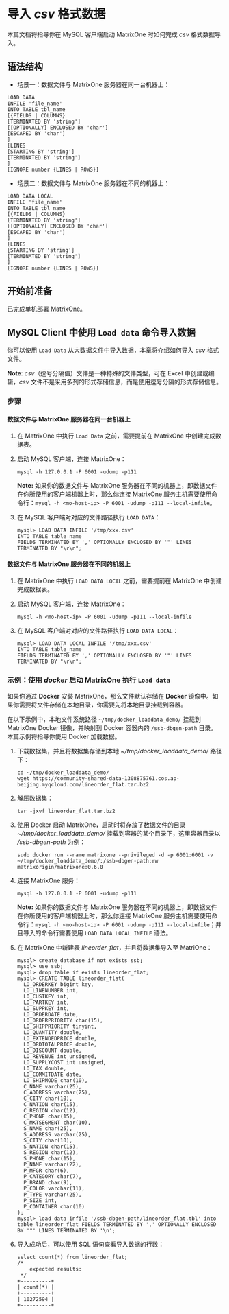 # 导入 *csv* 格式数据

本篇文档将指导你在 MySQL 客户端启动 MatrixOne 时如何完成 *csv* 格式数据导入。

## 语法结构

- 场景一：数据文件与 MatrixOne 服务器在同一台机器上：

```
LOAD DATA
INFILE 'file_name'
INTO TABLE tbl_name
[{FIELDS | COLUMNS}
[TERMINATED BY 'string']
[[OPTIONALLY] ENCLOSED BY 'char']
[ESCAPED BY 'char']
]
[LINES
[STARTING BY 'string']
[TERMINATED BY 'string']
]
[IGNORE number {LINES | ROWS}]
```

- 场景二：数据文件与 MatrixOne 服务器在不同的机器上：

```
LOAD DATA LOCAL
INFILE 'file_name'
INTO TABLE tbl_name
[{FIELDS | COLUMNS}
[TERMINATED BY 'string']
[[OPTIONALLY] ENCLOSED BY 'char']
[ESCAPED BY 'char']
]
[LINES
[STARTING BY 'string']
[TERMINATED BY 'string']
]
[IGNORE number {LINES | ROWS}]
```

## 开始前准备

已完成[单机部署 MatrixOne](../../../Get-Started/install-standalone-matrixone.md)。

## MySQL Client 中使用 `Load data` 命令导入数据

你可以使用 `Load Data` 从大数据文件中导入数据，本章将介绍如何导入 *csv* 格式文件。

__Note__: *csv*（逗号分隔值）文件是一种特殊的文件类型，可在 Excel 中创建或编辑，*csv* 文件不是采用多列的形式存储信息，而是使用逗号分隔的形式存储信息。

### 步骤

#### 数据文件与 MatrixOne 服务器在同一台机器上

1. 在 MatrixOne 中执行 `Load Data` 之前，需要提前在 MatrixOne 中创建完成数据表。

2. 启动 MySQL 客户端，连接 MatrixOne：

    ```
    mysql -h 127.0.0.1 -P 6001 -udump -p111
    ```

    __Note:__ 如果你的数据文件与 MatrixOne 服务器在不同的机器上，即数据文件在你所使用的客户端机器上时，那么你连接 MatrixOne 服务主机需要使用命令行：`mysql -h <mo-host-ip> -P 6001 -udump -p111 --local-infile`。

3. 在 MySQL 客户端对对应的文件路径执行 `LOAD DATA`：

    ```
    mysql> LOAD DATA INFILE '/tmp/xxx.csv'
    INTO TABLE table_name
    FIELDS TERMINATED BY ',' OPTIONALLY ENCLOSED BY '"' LINES TERMINATED BY "\r\n";
    ```

#### 数据文件与 MatrixOne 服务器在不同的机器上

1. 在 MatrixOne 中执行 `LOAD DATA LOCAL` 之前，需要提前在 MatrixOne 中创建完成数据表。

2. 启动 MySQL 客户端，连接 MatrixOne：

    ```
    mysql -h <mo-host-ip> -P 6001 -udump -p111 --local-infile
    ```

3. 在 MySQL 客户端对对应的文件路径执行 `LOAD DATA LOCAL`：

    ```
    mysql> LOAD DATA LOCAL INFILE '/tmp/xxx.csv'
    INTO TABLE table_name
    FIELDS TERMINATED BY ',' OPTIONALLY ENCLOSED BY '"' LINES TERMINATED BY "\r\n";
    ```

### 示例：使用 *docker* 启动 MatrixOne 执行 `Load data`

如果你通过 **Docker** 安装 MatrixOne，那么文件默认存储在 **Docker** 镜像中。如果你需要将文件存储在本地目录，你需要先将本地目录挂载到容器。

在以下示例中，本地文件系统路径 `~/tmp/docker_loaddata_demo/` 挂载到 MatrixOne Docker 镜像，并映射到 Docker 容器内的 `/ssb-dbgen-path` 目录。本篇示例将指导你使用 Docker 加载数据。

1. 下载数据集，并且将数据集存储到本地 *~/tmp/docker_loaddata_demo/* 路径下：

    ```
    cd ~/tmp/docker_loaddata_demo/
    wget https://community-shared-data-1308875761.cos.ap-beijing.myqcloud.com/lineorder_flat.tar.bz2
    ```

2. 解压数据集：

    ```
    tar -jxvf lineorder_flat.tar.bz2
    ```

3. 使用 Docker 启动 MatrixOne，启动时将存放了数据文件的目录 *~/tmp/docker_loaddata_demo/* 挂载到容器的某个目录下，这里容器目录以 */ssb-dbgen-path* 为例：

    ```
    sudo docker run --name matrixone --privileged -d -p 6001:6001 -v ~/tmp/docker_loaddata_demo/:/ssb-dbgen-path:rw matrixorigin/matrixone:0.6.0
    ```

4. 连接 MatrixOne 服务：

    ```
    mysql -h 127.0.0.1 -P 6001 -udump -p111
    ```

    __Note:__ 如果你的数据文件与 MatrixOne 服务器在不同的机器上，即数据文件在你所使用的客户端机器上时，那么你连接 MatrixOne 服务主机需要使用命令行：`mysql -h <mo-host-ip> -P 6001 -udump -p111 --local-infile`；并且导入的命令行需要使用 `LOAD DATA LOCAL INFILE` 语法。

5. 在 MatrixOne 中新建表 *lineorder_flat*，并且将数据集导入至 MatriOne：

    ```
    mysql> create database if not exists ssb;
    mysql> use ssb;
    mysql> drop table if exists lineorder_flat;
    mysql> CREATE TABLE lineorder_flat(
      LO_ORDERKEY bigint key,
      LO_LINENUMBER int,
      LO_CUSTKEY int,
      LO_PARTKEY int,
      LO_SUPPKEY int,
      LO_ORDERDATE date,
      LO_ORDERPRIORITY char(15),
      LO_SHIPPRIORITY tinyint,
      LO_QUANTITY double,
      LO_EXTENDEDPRICE double,
      LO_ORDTOTALPRICE double,
      LO_DISCOUNT double,
      LO_REVENUE int unsigned,
      LO_SUPPLYCOST int unsigned,
      LO_TAX double,
      LO_COMMITDATE date,
      LO_SHIPMODE char(10),
      C_NAME varchar(25),
      C_ADDRESS varchar(25),
      C_CITY char(10),
      C_NATION char(15),
      C_REGION char(12),
      C_PHONE char(15),
      C_MKTSEGMENT char(10),
      S_NAME char(25),
      S_ADDRESS varchar(25),
      S_CITY char(10),
      S_NATION char(15),
      S_REGION char(12),
      S_PHONE char(15),
      P_NAME varchar(22),
      P_MFGR char(6),
      P_CATEGORY char(7),
      P_BRAND char(9),
      P_COLOR varchar(11),
      P_TYPE varchar(25),
      P_SIZE int,
      P_CONTAINER char(10)
    );
    mysql> load data infile '/ssb-dbgen-path/lineorder_flat.tbl' into table lineorder_flat FIELDS TERMINATED BY ',' OPTIONALLY ENCLOSED BY '"' LINES TERMINATED BY '\n';
    ```

6. 导入成功后，可以使用 SQL 语句查看导入数据的行数：

    ```
    select count(*) from lineorder_flat;
    /*
        expected results:
     */
    +----------+
    | count(*) |
    +----------+
    | 10272594 |
    +----------+
    ```

